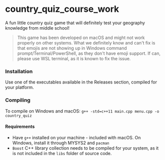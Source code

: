 # country_quiz_course_work
A fun little country quiz game that will definitely test your geography knowledge from middle school!

>This game has been developed on macOS and might not work properly on other systems. What we definitely know and can't fix is that emojis are not showing up in Windows command prompt/Terminal/PowerShell, as they don't have emoji support. If can, please use WSL terminal, as it is known to fix the issue.

### Installation
Use one of the executables available in the Releases section, compiled for your platform.

### Compiling
To compile on Windows and macOS: `g++ -std=c++11 main.cpp menu.cpp -o country_quiz`

#### Requirements
- Have `g++` installed on your machine -  included with macOS. On Windows, install it through MYSYS2 and `pacman`
- `Boost` C++ library collection needs to be compiled for your system, as it is not included in the `libs` folder of source code.